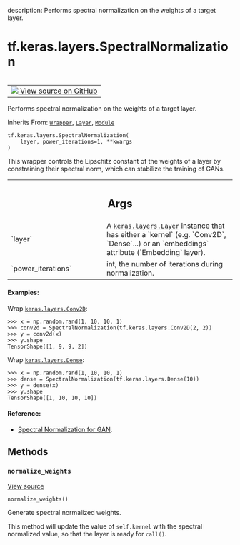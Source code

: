 description: Performs spectral normalization on the weights of a target layer.

<div itemscope itemtype="http://developers.google.com/ReferenceObject">
<meta itemprop="name" content="tf.keras.layers.SpectralNormalization" />
<meta itemprop="path" content="Stable" />
<meta itemprop="property" content="__init__"/>
<meta itemprop="property" content="normalize_weights"/>
</div>

# tf.keras.layers.SpectralNormalization

<!-- Insert buttons and diff -->

<table class="tfo-notebook-buttons tfo-api nocontent" align="left">
<td>
  <a target="_blank" href="https://github.com/keras-team/keras/tree/v2.15.0/keras/layers/normalization/spectral_normalization.py#L26-L141">
    <img src="https://www.tensorflow.org/images/GitHub-Mark-32px.png" />
    View source on GitHub
  </a>
</td>
</table>



Performs spectral normalization on the weights of a target layer.

Inherits From: [`Wrapper`](../../../tf/keras/layers/Wrapper.md), [`Layer`](../../../tf/keras/layers/Layer.md), [`Module`](../../../tf/Module.md)

<pre class="devsite-click-to-copy prettyprint lang-py tfo-signature-link">
<code>tf.keras.layers.SpectralNormalization(
    layer, power_iterations=1, **kwargs
)
</code></pre>



<!-- Placeholder for "Used in" -->

This wrapper controls the Lipschitz constant of the weights of a layer by
constraining their spectral norm, which can stabilize the training of GANs.

<!-- Tabular view -->
 <table class="responsive fixed orange">
<colgroup><col width="214px"><col></colgroup>
<tr><th colspan="2"><h2 class="add-link">Args</h2></th></tr>

<tr>
<td>
`layer`<a id="layer"></a>
</td>
<td>
A <a href="../../../tf/keras/layers/Layer.md"><code>keras.layers.Layer</code></a> instance that
has either a `kernel` (e.g. `Conv2D`, `Dense`...)
or an `embeddings` attribute (`Embedding` layer).
</td>
</tr><tr>
<td>
`power_iterations`<a id="power_iterations"></a>
</td>
<td>
int, the number of iterations during normalization.
</td>
</tr>
</table>



#### Examples:



Wrap <a href="../../../tf/keras/layers/Conv2D.md"><code>keras.layers.Conv2D</code></a>:
```
>>> x = np.random.rand(1, 10, 10, 1)
>>> conv2d = SpectralNormalization(tf.keras.layers.Conv2D(2, 2))
>>> y = conv2d(x)
>>> y.shape
TensorShape([1, 9, 9, 2])
```

Wrap <a href="../../../tf/keras/layers/Dense.md"><code>keras.layers.Dense</code></a>:
```
>>> x = np.random.rand(1, 10, 10, 1)
>>> dense = SpectralNormalization(tf.keras.layers.Dense(10))
>>> y = dense(x)
>>> y.shape
TensorShape([1, 10, 10, 10])
```

#### Reference:



- [Spectral Normalization for GAN](https://arxiv.org/abs/1802.05957).

## Methods

<h3 id="normalize_weights"><code>normalize_weights</code></h3>

<a target="_blank" class="external" href="https://github.com/keras-team/keras/tree/v2.15.0/keras/layers/normalization/spectral_normalization.py#L108-L136">View source</a>

<pre class="devsite-click-to-copy prettyprint lang-py tfo-signature-link">
<code>normalize_weights()
</code></pre>

Generate spectral normalized weights.

This method will update the value of `self.kernel` with the
spectral normalized value, so that the layer is ready for `call()`.



